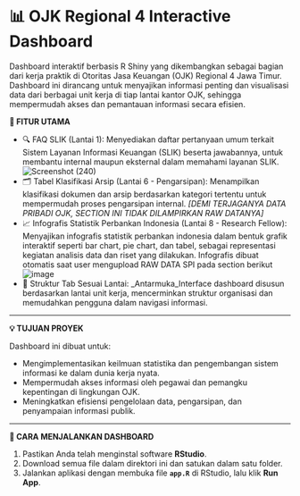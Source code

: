 # 📊 OJK Regional 4 Interactive Dashboard
Dashboard interaktif berbasis R Shiny yang dikembangkan sebagai bagian dari kerja praktik di Otoritas Jasa Keuangan (OJK) Regional 4 Jawa Timur. Dashboard ini dirancang untuk menyajikan informasi penting dan visualisasi data dari berbagai unit kerja di tiap lantai kantor OJK, sehingga mempermudah akses dan pemantauan informasi secara efisien.

**🚀 FITUR UTAMA**
- 🔍 FAQ SLIK (Lantai 1): Menyediakan daftar pertanyaan umum terkait Sistem Layanan Informasi Keuangan (SLIK) beserta jawabannya, untuk membantu internal maupun eksternal dalam memahami layanan SLIK.
![Screenshot (240)](https://github.com/user-attachments/assets/9c0f1b30-39d4-45a5-ab5b-dde7290f7d4f)
- 🗂️ Tabel Klasifikasi Arsip (Lantai 6 - Pengarsipan): Menampilkan klasifikasi dokumen dan arsip berdasarkan kategori tertentu untuk mempermudah proses pengarsipan internal. _[DEMI TERJAGANYA DATA PRIBADI OJK, SECTION INI TIDAK DILAMPIRKAN RAW DATANYA]_
- 📈 Infografis Statistik Perbankan Indonesia (Lantai 8 - Research Fellow):
Menyajikan infografis statistik perbankan indonesia dalam bentuk grafik interaktif seperti bar chart, pie chart, dan tabel, sebagai representasi kegiatan analisis data dan riset yang dilakukan. Infografis dibuat otomatis saat user mengupload RAW DATA SPI pada section berikut
![image](https://github.com/user-attachments/assets/02f230af-85b7-4734-b64a-b6b995e671f0)
- 🏢 Struktur Tab Sesuai Lantai: _Antarmuka_Interface dashboard disusun berdasarkan lantai unit kerja, mencerminkan struktur organisasi dan memudahkan pengguna dalam navigasi informasi.

--------------------------------------------------------------------------------------------------------------------------------------------------------------------------------------
**💡 TUJUAN PROYEK**

Dashboard ini dibuat untuk:
- Mengimplementasikan keilmuan statistika dan pengembangan sistem informasi ke dalam dunia kerja nyata.
- Mempermudah akses informasi oleh pegawai dan pemangku kepentingan di lingkungan OJK.
- Meningkatkan efisiensi pengelolaan data, pengarsipan, dan penyampaian informasi publik.
--------------------------------------------------------------------------------------------------------------------------------------------------------------------------------------
**📌 CARA MENJALANKAN DASHBOARD**

1. Pastikan Anda telah menginstal software **RStudio**.
2. Download semua file dalam direktori ini dan satukan dalam satu folder.
3. Jalankan aplikasi dengan membuka file **`app.R`** di RStudio, lalu klik **Run App**.

